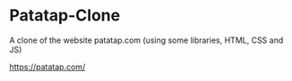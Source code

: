# Patatap-Clone
A clone of the website patatap.com (using some libraries, HTML, CSS and JS)

https://patatap.com/
